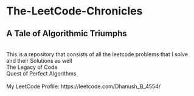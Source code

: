 # The-LeetCode-Chronicles
<h2>A Tale of Algorithmic Triumphs</h2><br>
This is a repository that consists of all the leetcode problems that I solve and their Solutions as well<br>
The Legacy of Code<br>
Quest of Perfect Algorithms<br><br>
My LeetCode Profile: https://leetcode.com/Dhanush_B_4554/

